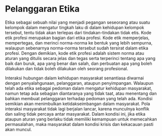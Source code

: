 # Pelanggaran Etika
Etika sebagai sebuah nilai yang menjadi pegangan seseorang atau suatu kelompok dalam mengatur tingkah laku di dalam kehidupan kelompok tersebut, tentu tidak akan terlepas dari tindakan-tindakan tidak etis. Kode etik profesi merupakan bagian dari etika profesi. Kode etik memperjelas, mempertegas, dan merinci norma-norma ke bentuk yang lebih sempurna, walaupun sebenarnya norma-norma tersebut sudah tersirat dalam etika profesi. Dengan demikian, kode etik profesi adalah sistem norma atau aturan yang ditulis secara jelas dan tegas serta terperinci tentang apa yang baik dan buruk, apa yang benar dan salah, dan perbuatan apa yang boleh dilakukan dan tidak boleh dilakukan oleh seorang profesional.

Interaksi hubungan dalam kehidupan masyarakat senantiasa diwarnai dengan penyalahgunaan, pelanggaran, ataupun penyimpangan. Walaupun telah ada etika sebagai pedoman dalam mengatur kehidupan masyarakat, namun tetap ada sebagian diantaranya yang tidak taat, atau menentang dan bahkan membuat pelanggaran terhadap pedoman yang telah ada. Kondisi semikian akan menimbulkan ketidakseimbangan dalam masyarakat. Pola interaksi masyarakat tidak lagi berjalan lancar, karena munculnya konflik dan saling tidak percaya antar masyarakat. Dalam kondisi ini, jika etika ataupun aturan yang berlaku tidak memiliki kemampuan untuk memecahkan permasalahan, maka masyarakat dalam kondisi krisis dan kekacauan pasti akan muncul.
